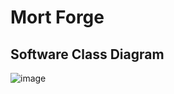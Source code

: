 # Mort Forge

## Software Class Diagram

![image](https://github.com/MorteSense/mortforge/assets/22685770/a82abb1a-8c9a-4b5f-869f-3558e7c88007)
